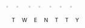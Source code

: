 <img align='center' src='https://media.discordapp.net/attachments/860961953831845958/946957955318825000/star.gif' width='2%'> T
<img align='center' src='https://media.discordapp.net/attachments/860961953831845958/946957955318825000/star.gif' width='2%'> W
<img align='center' src='https://media.discordapp.net/attachments/860961953831845958/946957955318825000/star.gif' width='2%'> E
<img align='center' src='https://media.discordapp.net/attachments/860961953831845958/946957955318825000/star.gif' width='2%'> N
<img align='center' src='https://media.discordapp.net/attachments/860961953831845958/946957955318825000/star.gif' width='2%'> T
<img align='center' src='https://media.discordapp.net/attachments/860961953831845958/946957955318825000/star.gif' width='2%'> T
<img align='center' src='https://media.discordapp.net/attachments/860961953831845958/946957955318825000/star.gif' width='2%'> Y
